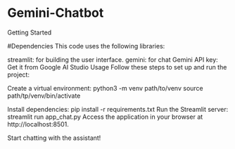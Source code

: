 # Gemini-Chatbot

Getting Started

#Dependencies
This code uses the following libraries:

streamlit: for building the user interface.
gemini: for chat
Gemini API key: Get it from Google AI Studio
Usage
Follow these steps to set up and run the project:

Create a virtual environment:
python3 -m venv path/to/venv
source path/tp/venv/bin/activate 

Install dependencies:
pip install -r requirements.txt
Run the Streamlit server:
streamlit run app_chat.py
Access the application in your browser at http://localhost:8501.

Start chatting with the assistant!


